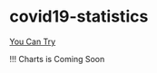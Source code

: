 # covid19-statistics
[You Can Try](https://yunusemrealps.github.io/covid19-statistics/index.html)

!!! Charts is Coming Soon
